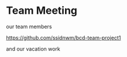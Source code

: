 # Team Meeting

our team members

https://github.com/ssidnwm/bcd-team-project1

and our vacation work 
